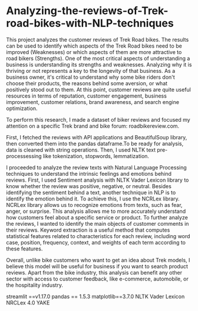 # Analyzing-the-reviews-of-Trek-road-bikes-with-NLP-techniques
This project analyzes the customer reviews of Trek Road bikes. The results can be used to identify which aspects of the Trek Road bikes need to be improved (Weaknesses) or which aspects of them are more attractive to road bikers (Strengths). One of the most critical aspects of understanding a business is understanding its strengths and weaknesses. Analyzing why it is thriving or not represents a key to the longevity of that business. As a business owner, it's critical to understand why some bike riders don't choose their products, the reasons behind some aversion, or what positively stood out to them. At this point, customer reviews are quite useful resources in terms of reputation, customer engagement, business improvement, customer relations, brand awareness, and search engine optimization.

To perform this research, I made a dataset of biker reviews and focused my attention on a specific Trek brand and bike forum: roadbikereview.com.

First, I fetched the reviews with API applications and BeautifulSoup library, then converted them into the pandas dataframe.To be ready for analysis, data is cleaned with string operations. Then, I used NLTK text pre-processessing like tokenization, stopwords, lemmatization. 

I proceeded to analyze the review texts with Natural Language Processing techniques to understand the intrinsic feelings and emotions behind reviews. First, I used Sentiment analysis with NLTK Vader Lexicon library to know whether the review was positive, negative, or neutral. Besides identifying the sentiment behind a text, another technique in NLP is to identify the emotion behind it. To achieve this, I use the NCRLex library. NCRLex library allows us to recognize emotions from texts, such as fear, anger, or surprise. This analysis allows me to more accurately understand how customers feel about a specific service or product. To further analyze the reviews, I wanted to identify the main objects of customer comments in their reviews. Keyword extraction is a useful method that computes statistical features related to characteristics for each review, including word case, position, frequency, context, and weights of each term according to these features. 

Overall, unlike bike customers who want to get an idea about Trek models, I believe this model will be useful for business if you want to search product reviews. Apart from the bike industry, this analysis can benefit any other sector with access to customer feedback, like e-commerce, automobile, or the hospitality industry.

streamlit ==v1.17.0
pandas == 1.5.3
matplotlib==3.7.0
NLTK Vader Lexicon
NRCLex 4.0
YAKE
